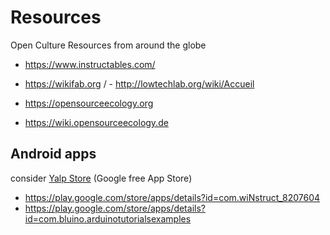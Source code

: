 # Resources
Open Culture Resources from around the globe


- https://www.instructables.com/

- https://wikifab.org / - http://lowtechlab.org/wiki/Accueil

- https://opensourceecology.org
- https://wiki.opensourceecology.de 


## Android apps
consider [Yalp Store](https://f-droid.org/en/packages/com.github.yeriomin.yalpstore/) (Google free App Store)

- https://play.google.com/store/apps/details?id=com.wiNstruct_8207604
- https://play.google.com/store/apps/details?id=com.bluino.arduinotutorialsexamples
